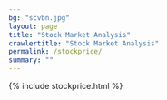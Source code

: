 ```yaml
---
bg: "scvbn.jpg"
layout: page
title: "Stock Market Analysis"
crawlertitle: "Stock Market Analysis"
permalink: /stockprice/
summary: ""
---
```


{% include stockprice.html %}

